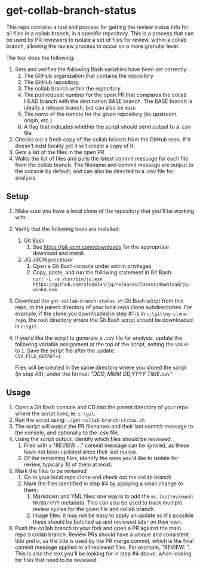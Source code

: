 # get-collab-branch-status

This repo contains a tool and process for getting the review status info for all files in a collab branch, in a specific repository. This is a process that can be used by PR reviewers to isolate a set of files for review, within a collab branch, allowing the review process to occur on a more granular level.

The tool does the following:

1. Sets and verifies the following Bash variables have been set correctly:
   1. The GitHub organization that contains the repository
   2. The GitHub repository
   3. The collab branch within the repository
   4. The pull request number for the open PR that compares the collab HEAD branch with the destination BASE branch. The BASE branch is ideally a release branch, but can also be `main`
   5. The name of the remote for the given repository (ie: upstream, origin, etc.)
   6. A flag that indicates whether the script should send output to a .csv file
2. Checks out a fresh copy of the collab branch from the GitHub repo. If it doesn't exist locally yet it will create a copy of it.
3. Gets a list of the files in the open PR
4. Walks the list of files and pulls the latest commit message for each file from the collab branch. The filename and commit message are output to the console by default, and can also be directed to a .csv file for analysis.

## Setup

1. Make sure you have a local clone of the repository that you'll be working with.
2. Verify that the following tools are installed:
   1. Git Bash
      1. See https://git-scm.com/downloads for the appropriate download and install.
   2. JQ JSON processor
      1. Open a Git Bash console under admin privileges
      2. Copy, paste, and run the following statement in Git Bash:  
         `curl -L -o /usr/bin/jq.exe https://github.com/stedolan/jq/releases/latest/download/jq-win64.exe`

3. Download the `get-collab-branch-status.sh` Git Bash script from this repo, to the parent directory of your local repo clone subdirectories. For example, if the clone you downloaded in step #1 is in `c:\git\my-clone-repo`, the root directory where the Git Bash script should be downloaded is `c:\git`. 
4. If you'd like the script to generate a .csv file for analysis, update the following variable assignment at the top of the script, setting the value to `1`. Save the script file after the update:  
   `CSV_FILE_OUTPUT=1`  

   Files will be created in the same directory where you stored the script (in step #3), under the format: *"DDD, MMM DD,YYYY TIME.csv"* 


## Usage

1. Open a Git Bash console and CD into the parent directory of your repo where the script lives, ie: `c:\git`.  
2. Run the script using: `./get-collab-branch-status.sh`  
3. The script will output the PR filenames and their last commit message to the console, and optionally to the .csv file.
4. Using the script output, identify which files should be reviewed:
   1. Files with a "REVIEW ..." commit message can be ignored, as these have not been updated since their last review.  
   2. Of the remaining files, identify the ones you'd like to isolate for review, typically 10 of them at most.
5. Mark the files to be reviewed
   1. Go to your local repo clone and check out the collab branch
   2. Mark the files identified in step #4 by applying a small change to them:  
      1. Markdown and YML files: one way is to add the `ms.lastreviewed: MM/DD/YYYY` metadata. This can also be used to track multiple review cycles for the given file and collab branch. 
      2. Image files: it may not be easy to apply an update so it's possible these should be batched up and reviewed later on their own.
6. Push the collab branch to your fork and open a PR against the main repo's collab branch. Review PRs should have a unique and consistent title prefix, as the title is used by the PR merge commit, which is the final commit message applied to all reviewed files. For example, "REVIEW: <description of review>". This is also the text you'll be looking for in step #4 above, when looking for files that need to be reviewed.
